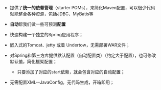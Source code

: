 - 提供了**统一的依赖管理**（starter POMs），来简化Maven配置，可以很少代码就能整合各种资源，包括JDBC、MyBatis等

- **自动**帮我们做一些可预测**配置**

- 快速构建一个独立的Spring应用程序；

- 嵌入式的Tomcat、jetty 或着 Undertow，无需部署WAR文件；

- 对Spring和第三方库提供默认配置（自动配置类）（约定大于配置），也可修改默认值，简化框架配置；
    - 只要添加了对应的start依赖，就会包含对应的自动配置；

- 无需配置XML--JavaConfig，无代码生成，开箱即用；